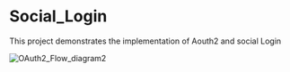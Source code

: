 # Social_Login
This project demonstrates the implementation of Aouth2 and social Login 

![OAuth2_Flow_diagram2](https://github.com/YousefTsh/Social_Login/assets/157696730/53a4d9c4-6c66-410e-b823-caf4cfe1a535)
